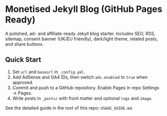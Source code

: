 # Monetised Jekyll Blog (GitHub Pages Ready)

A polished, ad- and affiliate-ready Jekyll blog starter. Includes SEO, RSS, sitemap, consent banner (UK/EU friendly), dark/light theme, related posts, and share buttons.

## Quick Start
1) Set `url` and `baseurl` in `_config.yml`.
2) Add AdSense and GA4 IDs, then switch `ads.enabled` to `true` when approved.
3) Commit and push to a GitHub repository. Enable Pages in repo Settings → Pages.
4) Write posts in `_posts/` with front matter and optional `tags` and `image`.

See the detailed guide in the root of this repo: `USAGE_GUIDE.md`.

